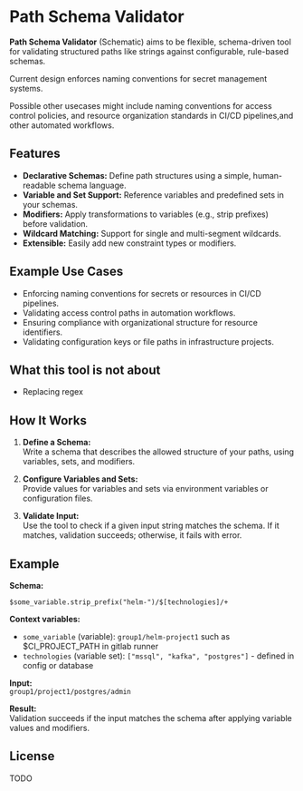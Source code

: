 # Path Schema Validator

**Path Schema Validator** (Schematic) aims to be flexible, schema-driven tool for validating structured paths like strings against configurable, rule-based schemas.

Current design enforces naming conventions for secret management systems.

Possible other usecases might include naming conventions for access control policies, and resource organization standards in CI/CD pipelines,and other automated workflows.

## Features

- **Declarative Schemas:** Define path structures using a simple, human-readable schema language.
- **Variable and Set Support:** Reference variables and predefined sets in your schemas.
- **Modifiers:** Apply transformations to variables (e.g., strip prefixes) before validation.
- **Wildcard Matching:** Support for single and multi-segment wildcards.
- **Extensible:** Easily add new constraint types or modifiers.

## Example Use Cases

- Enforcing naming conventions for secrets or resources in CI/CD pipelines.
- Validating access control paths in automation workflows.
- Ensuring compliance with organizational structure for resource identifiers.
- Validating configuration keys or file paths in infrastructure projects.

## What this tool is not about
- Replacing regex

## How It Works

1. **Define a Schema:**  
   Write a schema that describes the allowed structure of your paths, using variables, sets, and modifiers.

2. **Configure Variables and Sets:**  
   Provide values for variables and sets via environment variables or configuration files.

3. **Validate Input:**  
   Use the tool to check if a given input string matches the schema. If it matches, validation succeeds; otherwise, it fails with error.

## Example

**Schema:**
```
$some_variable.strip_prefix("helm-")/$[technologies]/+
```

**Context variables:**
- `some_variable` (variable): `group1/helm-project1` such as $CI_PROJECT_PATH in gitlab runner
- `technologies` (variable set): `["mssql", "kafka", "postgres"]` - defined in config or database

**Input:**  
`group1/project1/postgres/admin`

**Result:**  
Validation succeeds if the input matches the schema after applying variable values and modifiers.

## License

TODO